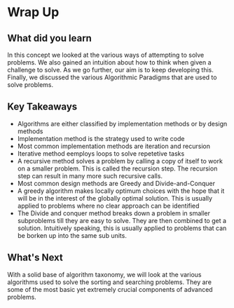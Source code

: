 # Wrap Up

## What did you learn
In this concept we looked at the various ways of attempting to solve problems. We also gained an intuition about how to think when given a challenge to solve. As we go further, our aim is to keep developing this. Finally, we discussed the various Algorithmic Paradigms that are used to solve problems.

## Key Takeaways

- Algorithms are either classified by implementation methods or by design methods
- Implementation method is the strategy used to write code
- Most common implementation methods are iteration and recursion
- Iterative method eemploys loops to solve repetetive tasks
- A recursive method solves a problem by
calling a copy of itself to work on a smaller problem. This is called the recursion step. The
recursion step can result in many more such recursive calls.
- Most common design methods are Greedy and Divide-and-Conquer
- A greedy algorithm makes locally optimum choices with the hope that it will be in the interest of the globally optimal solution. This is usually applied to problems where no clear approach can be identified
- The Divide and conquer method breaks down a problem in smaller subproblems till they are easy to solve. They are then combined to get a solution. Intuitively speaking, this is usually applied to problems that can be borken up into the same sub units.

## What's Next
With a solid base of algorithm taxonomy, we will look at the various algorithms used to solve the sorting and searching problems. They are some of the most basic yet extremely crucial components of advanced problems.
